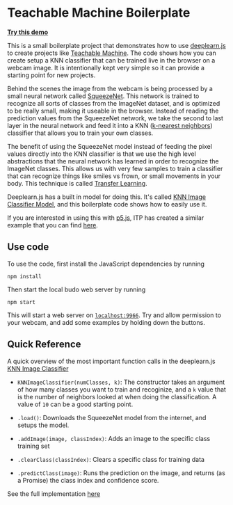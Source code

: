 # Teachable Machine Boilerplate
**[Try this demo](https://googlecreativelab.github.io/teachable-machine-boilerplate/)**

This is a small boilerplate project that demonstrates how to use [deeplearn.js](https://deeplearnjs.org) to create projects 
like [Teachable Machine](https://teachablemachine.withgoogle.com/). The code shows how you can create setup a KNN classifier that can be trained live in the browser on a webcam image. It is intentionally kept very simple so it can provide a starting point for new projects.

Behind the scenes the image from the webcam is being processed by a small neural network called [SqueezeNet](https://github.com/DeepScale/SqueezeNet). This network is trained to recognize all sorts of classes from the ImageNet dataset, and is optimized to be really small, making it useable in the browser. Instead of reading the prediction values from the SqueezeNet network, we take the second to last layer in the neural network and feed it into a KNN ([k-nearest neighbors](https://en.wikipedia.org/wiki/K-nearest_neighbors_algorithm)) classifier that allows you to train your own classes. 

The benefit of using the SqueezeNet model instead of feeding the pixel values directly into the KNN classifier is that we use the high level abstractions that the neural network has learned in order to recognize the ImageNet classes. This allows us with very few samples to train a classifier that can recognize things like smiles vs frown, or small movements in your body. This technique is called [Transfer Learning](https://en.wikipedia.org/wiki/Transfer_learning).

Deeplearn.js has a built in model for doing this. It's called [KNN Image Classifier Model](https://github.com/PAIR-code/deeplearnjs/tree/master/models/knn_image_classifier), and this boilerplate code shows how to easily use it.

If you are interested in using this with [p5.js](https://p5js.org/), ITP has created a similar example that you can find [here](https://ml5js.github.io/docs/knn-image-example.html).

## Use code
To use the code, first install the JavaScript dependencies by running  

```
npm install
```

Then start the local budo web server by running 

```
npm start
```

This will start a web server on [`localhost:9966`](http://localhost:9966). Try and allow permission to your webcam, and add some examples by holding down the buttons. 

## Quick Reference
A quick overview of the most important function calls in the deeplearn.js [KNN Image Classifier](https://github.com/PAIR-code/deeplearnjs/tree/master/models/knn_image_classifier)

- `KNNImageClassifier(numClasses, k)`: The constructor takes an argument of how many classes you want to train and recoginize, and a `k` value that is the number of neighbors looked at when doing the classification. A value of `10` can be a good starting point.

- `.load()`: Downloads the SqueezeNet model from the internet, and setups the model.

- `.addImage(image, classIndex)`: Adds an image to the specific class training set

- `.clearClass(classIndex)`: Clears a specific class for training data

- `.predictClass(image)`: Runs the prediction on the image, and returns (as a Promise) the class index and confidence score. 

See the full implementation [here](https://github.com/PAIR-code/deeplearnjs/blob/master/models/knn_image_classifier/knn_image_classifier.ts)
